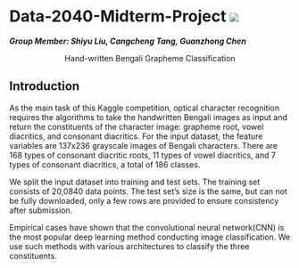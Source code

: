 # Data-2040-Midterm-Project  ![](https://img.shields.io/badge/python-3.7+-gold.svg)  
***Group Member: Shiyu Liu, Cangcheng Tang, Guanzhong Chen***

<center>Hand-written Bengali Grapheme Classification</center>

## Introduction

As the main task of this Kaggle competition, optical character recognition requires the algorithms to take the handwritten Bengali images as input and return the constituents of the character image: grapheme root, vowel diacritics, and consonant diacritics. For the input dataset, the feature variables are 137x236 grayscale images of Bengali characters. There are 168 types of consonant diacritic roots, 11 types of vowel diacritics, and 7 types of consonant diacritics, a total of 186 classes. 

We split the input dataset into training and test sets. The training set consists of 20,0840 data points. The test set’s size is the same, but can not be fully downloaded, only a few rows are provided to ensure consistency after submission. 

Empirical cases have shown that the convolutional neural network(CNN) is the most popular deep learning method conducting image classification. We use such methods with various architectures to classify the three constituents. 


